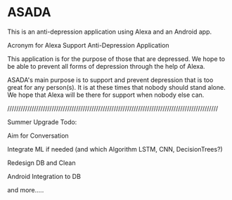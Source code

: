 # ASADA
This is an anti-depression application using Alexa and an Android app.




Acronym for Alexa Support Anti-Depression Application


This application is for the purpose of those that are depressed.  We 
hope to be able to prevent all forms of depression through the help 
of Alexa.  

ASADA's main purpose is to support and prevent depression that is too 
great for any person(s).  It is at these times that nobody should stand
alone.  We hope that Alexa will be there for support when nobody else 
can.


///////////////////////////////////////////////////////////////////////////////////////////////

Summer Upgrade Todo:
  
  Aim for Conversation
  
  Integrate ML if needed (and which Algorithm LSTM, CNN, DecisionTrees?)
  
  Redesign DB and Clean
  
  Android Integration to DB
  
  and more.....
  
